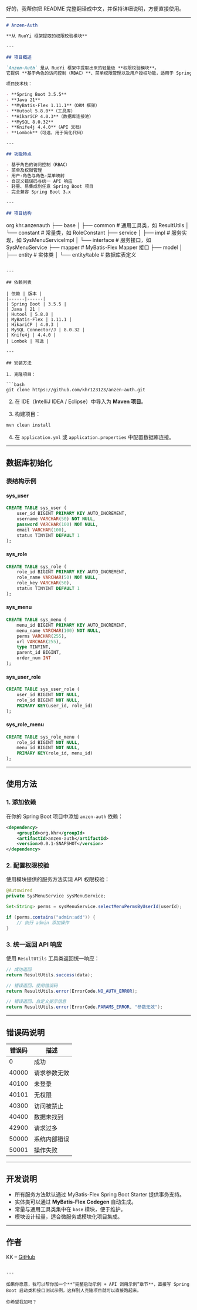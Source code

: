 好的，我帮你把 README 完整翻译成中文，并保持详细说明，方便直接使用。

---

```markdown
# Anzen-Auth

**从 RuoYi 框架提取的权限校验模块**

---

## 项目概述

`Anzen-Auth` 是从 RuoYi 框架中提取出来的轻量级 **权限校验模块**。  
它提供 **基于角色的访问控制（RBAC）**、菜单权限管理以及用户授权功能，适用于 Spring Boot 应用。  

项目技术栈：

- **Spring Boot 3.5.5**
- **Java 21**
- **MyBatis-Flex 1.11.1**（ORM 框架）
- **Hutool 5.8.0**（工具库）
- **HikariCP 4.0.3**（数据库连接池）
- **MySQL 8.0.32**
- **Knife4j 4.4.0**（API 文档）
- **Lombok**（可选，用于简化代码）

---

## 功能特点

- 基于角色的访问控制（RBAC）
- 菜单及权限管理
- 用户-角色与角色-菜单映射
- 自定义错误码与统一 API 响应
- 轻量、易集成到任意 Spring Boot 项目
- 完全兼容 Spring Boot 3.x

---

## 项目结构

```

org.khr.anzenauth
├── base
│   ├── common      # 通用工具类，如 ResultUtils
│   └── constant    # 常量类，如 RoleConstant
├── service
│   ├── impl        # 服务实现，如 SysMenuServiceImpl
│   └── interface   # 服务接口，如 SysMenuService
├── mapper           # MyBatis-Flex Mapper 接口
├── model
│   ├── entity       # 实体类
│   └── entity/table # 数据库表定义

````

---

## 依赖列表

| 依赖 | 版本 |
|------|------|
| Spring Boot | 3.5.5 |
| Java | 21 |
| Hutool | 5.8.0 |
| MyBatis-Flex | 1.11.1 |
| HikariCP | 4.0.3 |
| MySQL Connector/J | 8.0.32 |
| Knife4j | 4.4.0 |
| Lombok | 可选 |

---

## 安装方法

1. 克隆项目：

```bash
git clone https://github.com/khr123123/anzen-auth.git
````

2. 在 IDE（IntelliJ IDEA / Eclipse）中导入为 **Maven 项目**。

3. 构建项目：

```bash
mvn clean install
```

4. 在 `application.yml` 或 `application.properties` 中配置数据库连接。

---

## 数据库初始化

### 表结构示例

#### sys\_user

```sql
CREATE TABLE sys_user (
    user_id BIGINT PRIMARY KEY AUTO_INCREMENT,
    username VARCHAR(50) NOT NULL,
    password VARCHAR(100) NOT NULL,
    email VARCHAR(100),
    status TINYINT DEFAULT 1
);
```

#### sys\_role

```sql
CREATE TABLE sys_role (
    role_id BIGINT PRIMARY KEY AUTO_INCREMENT,
    role_name VARCHAR(50) NOT NULL,
    role_key VARCHAR(50),
    status TINYINT DEFAULT 1
);
```

#### sys\_menu

```sql
CREATE TABLE sys_menu (
    menu_id BIGINT PRIMARY KEY AUTO_INCREMENT,
    menu_name VARCHAR(100) NOT NULL,
    perms VARCHAR(255),
    url VARCHAR(255),
    type TINYINT,
    parent_id BIGINT,
    order_num INT
);
```

#### sys\_user\_role

```sql
CREATE TABLE sys_user_role (
    user_id BIGINT NOT NULL,
    role_id BIGINT NOT NULL,
    PRIMARY KEY(user_id, role_id)
);
```

#### sys\_role\_menu

```sql
CREATE TABLE sys_role_menu (
    role_id BIGINT NOT NULL,
    menu_id BIGINT NOT NULL,
    PRIMARY KEY(role_id, menu_id)
);
```

---

## 使用方法

### 1. 添加依赖

在你的 Spring Boot 项目中添加 `anzen-auth` 依赖：

```xml
<dependency>
    <groupId>org.khr</groupId>
    <artifactId>anzen-auth</artifactId>
    <version>0.0.1-SNAPSHOT</version>
</dependency>
```

### 2. 配置权限校验

使用模块提供的服务方法实现 API 权限校验：

```java
@Autowired
private SysMenuService sysMenuService;

Set<String> perms = sysMenuService.selectMenuPermsByUserId(userId);

if (perms.contains("admin:add")) {
    // 执行 admin 添加操作
}
```

### 3. 统一返回 API 响应

使用 `ResultUtils` 工具类返回统一响应：

```java
// 成功返回
return ResultUtils.success(data);

// 错误返回，使用错误码
return ResultUtils.error(ErrorCode.NO_AUTH_ERROR);

// 错误返回，自定义提示信息
return ResultUtils.error(ErrorCode.PARAMS_ERROR, "参数无效");
```

---

## 错误码说明

| 错误码   | 描述     |
| ----- | ------ |
| 0     | 成功     |
| 40000 | 请求参数无效 |
| 40100 | 未登录    |
| 40101 | 无权限    |
| 40300 | 访问被禁止  |
| 40400 | 数据未找到  |
| 42900 | 请求过多   |
| 50000 | 系统内部错误 |
| 50001 | 操作失败   |

---

## 开发说明

* 所有服务方法默认通过 MyBatis-Flex Spring Boot Starter 提供事务支持。
* 实体类可以通过 **MyBatis-Flex Codegen** 自动生成。
* 常量与通用工具类集中在 `base` 模块，便于维护。
* 模块设计轻量，适合微服务或模块化项目集成。

---

## 作者

KK – [GitHub](https://github.com/khr123123)

```

---

如果你愿意，我可以帮你加一个**“完整启动示例 + API 调用示例”章节**，直接写 Spring Boot 启动类和接口测试示例，这样别人克隆项目就可以直接跑起来。  

你希望我加吗？
```
